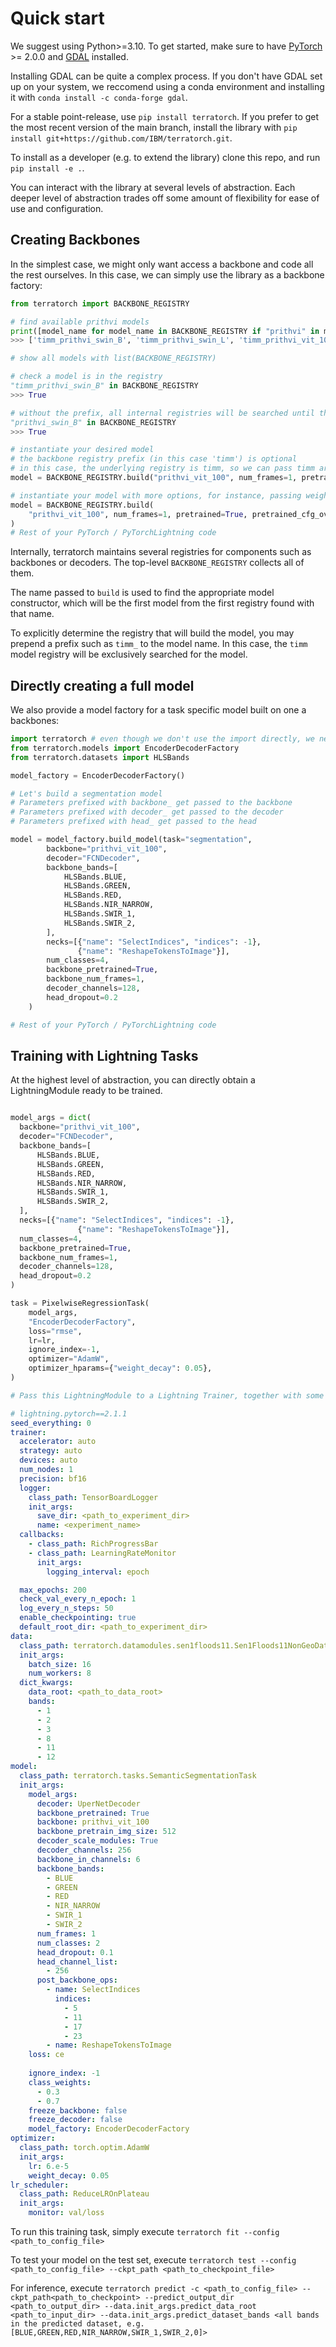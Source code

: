 # Quick start
We suggest using Python>=3.10.
To get started, make sure to have [PyTorch](https://pytorch.org/get-started/locally/) >= 2.0.0 and [GDAL](https://gdal.org/index.html) installed.

Installing GDAL can be quite a complex process. If you don't have GDAL set up on your system, we reccomend using a conda environment and installing it with `conda install -c conda-forge gdal`.

For a stable point-release, use `pip install terratorch`.
If you prefer to get the most recent version of the main branch, install the library with `pip install git+https://github.com/IBM/terratorch.git`.

To install as a developer (e.g. to extend the library) clone this repo, and run `pip install -e .`.

You can interact with the library at several levels of abstraction. Each deeper level of abstraction trades off some amount of flexibility for ease of use and configuration.

## Creating Backbones

In the simplest case, we might only want access a backbone and code all the rest ourselves. In this case, we can simply use the library as a backbone factory:

```python title="Instantiating a prithvi backbone"
from terratorch import BACKBONE_REGISTRY

# find available prithvi models
print([model_name for model_name in BACKBONE_REGISTRY if "prithvi" in model_name])
>>> ['timm_prithvi_swin_B', 'timm_prithvi_swin_L', 'timm_prithvi_vit_100', 'timm_prithvi_vit_300', 'timm_prithvi_vit_tiny']

# show all models with list(BACKBONE_REGISTRY)

# check a model is in the registry
"timm_prithvi_swin_B" in BACKBONE_REGISTRY
>>> True

# without the prefix, all internal registries will be searched until the first match is found
"prithvi_swin_B" in BACKBONE_REGISTRY
>>> True

# instantiate your desired model
# the backbone registry prefix (in this case 'timm') is optional
# in this case, the underlying registry is timm, so we can pass timm arguments to it
model = BACKBONE_REGISTRY.build("prithvi_vit_100", num_frames=1, pretrained=True)

# instantiate your model with more options, for instance, passing weights of your own through timm
model = BACKBONE_REGISTRY.build(
    "prithvi_vit_100", num_frames=1, pretrained=True, pretrained_cfg_overlay={"file": "<path to weights>"}
)
# Rest of your PyTorch / PyTorchLightning code

```

Internally, terratorch maintains several registries for components such as backbones or decoders. The top-level `BACKBONE_REGISTRY` collects all of them.

The name passed to `build` is used to find the appropriate model constructor, which will be the first model from the first registry found with that name.

To explicitly determine the registry that will build the model, you may prepend a prefix such as `timm_` to the model name. In this case, the `timm` model registry will be exclusively searched for the model.

## Directly creating a full model

We also provide a model factory for a task specific model built on one a backbones:

```python title="Building a full model, with task specific decoder"
import terratorch # even though we don't use the import directly, we need it so that the models are available in the timm registry
from terratorch.models import EncoderDecoderFactory
from terratorch.datasets import HLSBands

model_factory = EncoderDecoderFactory()

# Let's build a segmentation model
# Parameters prefixed with backbone_ get passed to the backbone
# Parameters prefixed with decoder_ get passed to the decoder
# Parameters prefixed with head_ get passed to the head

model = model_factory.build_model(task="segmentation",
        backbone="prithvi_vit_100",
        decoder="FCNDecoder",
        backbone_bands=[
            HLSBands.BLUE,
            HLSBands.GREEN,
            HLSBands.RED,
            HLSBands.NIR_NARROW,
            HLSBands.SWIR_1,
            HLSBands.SWIR_2,
        ],
        necks=[{"name": "SelectIndices", "indices": -1},
               {"name": "ReshapeTokensToImage"}],
        num_classes=4,
        backbone_pretrained=True,
        backbone_num_frames=1,
        decoder_channels=128,
        head_dropout=0.2
    )

# Rest of your PyTorch / PyTorchLightning code
```

## Training with Lightning Tasks

At the highest level of abstraction, you can directly obtain a LightningModule ready to be trained.

```python title="Building a full Pixel-Wise Regression task"

model_args = dict(
  backbone="prithvi_vit_100",
  decoder="FCNDecoder",
  backbone_bands=[
      HLSBands.BLUE,
      HLSBands.GREEN,
      HLSBands.RED,
      HLSBands.NIR_NARROW,
      HLSBands.SWIR_1,
      HLSBands.SWIR_2,
  ],
  necks=[{"name": "SelectIndices", "indices": -1},
               {"name": "ReshapeTokensToImage"}],
  num_classes=4,
  backbone_pretrained=True,
  backbone_num_frames=1,
  decoder_channels=128,
  head_dropout=0.2
)

task = PixelwiseRegressionTask(
    model_args,
    "EncoderDecoderFactory",
    loss="rmse",
    lr=lr,
    ignore_index=-1,
    optimizer="AdamW",
    optimizer_hparams={"weight_decay": 0.05},
)

# Pass this LightningModule to a Lightning Trainer, together with some LightningDataModule
```

```yaml title="Configuration file for a Semantic Segmentation Task"
# lightning.pytorch==2.1.1
seed_everything: 0
trainer:
  accelerator: auto
  strategy: auto
  devices: auto
  num_nodes: 1
  precision: bf16
  logger:
    class_path: TensorBoardLogger
    init_args:
      save_dir: <path_to_experiment_dir>
      name: <experiment_name>
  callbacks:
    - class_path: RichProgressBar
    - class_path: LearningRateMonitor
      init_args:
        logging_interval: epoch

  max_epochs: 200
  check_val_every_n_epoch: 1
  log_every_n_steps: 50
  enable_checkpointing: true
  default_root_dir: <path_to_experiment_dir>
data:
  class_path: terratorch.datamodules.sen1floods11.Sen1Floods11NonGeoDataModule
  init_args:
    batch_size: 16
    num_workers: 8
  dict_kwargs:
    data_root: <path_to_data_root>
    bands:
      - 1
      - 2
      - 3
      - 8
      - 11
      - 12
model:
  class_path: terratorch.tasks.SemanticSegmentationTask
  init_args:
    model_args:
      decoder: UperNetDecoder
      backbone_pretrained: True
      backbone: prithvi_vit_100
      backbone_pretrain_img_size: 512
      decoder_scale_modules: True
      decoder_channels: 256
      backbone_in_channels: 6
      backbone_bands:
        - BLUE
        - GREEN
        - RED
        - NIR_NARROW
        - SWIR_1
        - SWIR_2
      num_frames: 1
      num_classes: 2
      head_dropout: 0.1
      head_channel_list:
        - 256
      post_backbone_ops:
        - name: SelectIndices
          indices:
            - 5
            - 11
            - 17
            - 23
        - name: ReshapeTokensToImage
    loss: ce
    
    ignore_index: -1
    class_weights:
      - 0.3
      - 0.7
    freeze_backbone: false
    freeze_decoder: false
    model_factory: EncoderDecoderFactory
optimizer:
  class_path: torch.optim.AdamW
  init_args:
    lr: 6.e-5
    weight_decay: 0.05
lr_scheduler:
  class_path: ReduceLROnPlateau
  init_args:
    monitor: val/loss


```

To run this training task, simply execute `terratorch fit --config <path_to_config_file>`

To test your model on the test set, execute `terratorch test --config  <path_to_config_file> --ckpt_path <path_to_checkpoint_file>`

For inference, execute `terratorch predict -c <path_to_config_file> --ckpt_path<path_to_checkpoint> --predict_output_dir <path_to_output_dir> --data.init_args.predict_data_root <path_to_input_dir> --data.init_args.predict_dataset_bands <all bands in the predicted dataset, e.g. [BLUE,GREEN,RED,NIR_NARROW,SWIR_1,SWIR_2,0]>`
